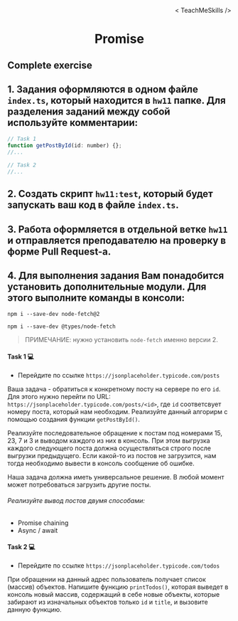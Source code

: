 <p align='right'>< TeachMeSkills /></p>
<h1 align='center'>Promise</h1>

## Complete exercise

## 1. Задания оформляются в одном файле **`index.ts`**, который находится в **`hw11`** папке. Для разделения заданий между собой используйте комментарии:

```javascript
// Task 1
function getPostById(id: number) {};
//...

// Task 2
//...
```

## 2. Создать скрипт **`hw11:test`**, который будет запускать ваш код в файле **`index.ts`**.

## 3. Работа оформляется в отдельной ветке **`hw11`** и отправляется преподавателю на проверку в форме Pull Request-а.

## 4. Для выполнения задания Вам понадобится установить дополнительные модули. Для этого выполните команды в консоли:

```
npm i --save-dev node-fetch@2

npm i --save-dev @types/node-fetch
```
> ПРИМЕЧАНИЕ: нужно установить `node-fetch` именно версии 2.

#### Task 1 💻

+ Перейдите по ссылке `https://jsonplaceholder.typicode.com/posts`

Ваша задача - обратиться к конкретному посту на сервере по его `id`. Для этого нужно перейти по URL: `https://jsonplaceholder.typicode.com/posts/<id>`, где `id` соответсвует номеру поста, который нам необходим. Реализуйте данный алгорирм с помощью создания функции `getPostById()`.

Реализуйте последовательное обращение к постам под номерами 15, 23, 7 и 3 и выводом каждого из них в консоль. При этом выгрузка каждого следующего поста должна осуществляться строго после выгрузки предыдущего. Если какой-то из постов не загрузится, нам тогда необходимо  вывести в консоль сообщение об ошибке.

Наша задача должна иметь универсальное решение. В любой момент может потребоваться загрузить другие посты.

###### Реализуйте вывод постов двумя способами:
- Promise chaining
- Async / await


#### Task 2 💻

+ Перейдите по ссылке `https://jsonplaceholder.typicode.com/todos`

При обращении на данный адрес пользователь получает список (массив) объектов. Напишите функцию `printTodos()`, которая выведет в консоль новый массив, содержащий в себе новые объекты, которые забирают из изначальных объектов только `id` и `title`, и вызовите данную функцию.